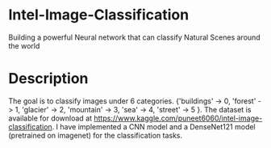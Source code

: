 # Intel-Image-Classification
Building a powerful Neural network that can classify Natural Scenes around the world
# Description
The goal is to classify images under 6 categories. {'buildings' -> 0, 'forest' -> 1, 'glacier' -> 2, 'mountain' -> 3, 'sea' -> 4, 'street' -> 5 }. The dataset is available for download at https://www.kaggle.com/puneet6060/intel-image-classification.
I have implemented a CNN model and a DenseNet121 model (pretrained on imagenet) for the classification tasks.
